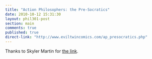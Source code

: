 ```yaml
---
title: "Action Philosophers: the Pre-Socratics"
date: 2010-10-12 15:31:30
layout: phil301-post
section: main
comments: true
published: true
direct-link: "http://www.eviltwincomics.com/ap_presocratics.php"
---
```


Thanks to Skyler Martin for [the link](http://www.eviltwincomics.com/ap_presocratics.php).